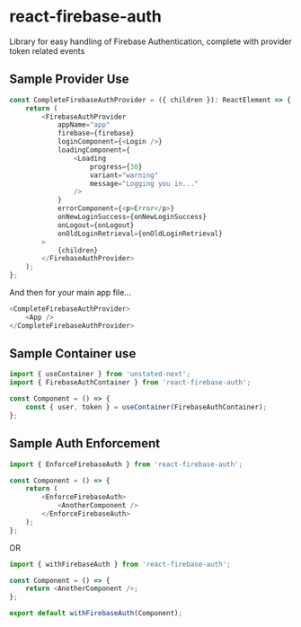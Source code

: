 # react-firebase-auth

Library for easy handling of Firebase Authentication, complete with provider token related events

## Sample Provider Use

```typescript
const CompleteFirebaseAuthProvider = ({ children }): ReactElement => {
    return (
        <FirebaseAuthProvider
            appName="app"
            firebase={firebase}
            loginComponent={<Login />}
            loadingComponent={
                <Loading
                    progress={30}
                    variant="warning"
                    message="Logging you in..."
                />
            }
            errorComponent={<p>Error</p>}
            onNewLoginSuccess={onNewLoginSuccess}
            onLogout={onLogout}
            onOldLoginRetrieval={onOldLoginRetrieval}
        >
            {children}
        </FirebaseAuthProvider>
    );
};
```

And then for your main app file...

```typescript
<CompleteFirebaseAuthProvider>
    <App />
</CompleteFirebaseAuthProvider>
```

## Sample Container use

```typescript
import { useContainer } from 'unstated-next';
import { FirebaseAuthContainer } from 'react-firebase-auth';

const Component = () => {
    const { user, token } = useContainer(FirebaseAuthContainer);
};
```

## Sample Auth Enforcement

```typescript
import { EnforceFirebaseAuth } from 'react-firebase-auth';

const Component = () => {
    return (
        <EnforceFirebaseAuth>
            <AnotherComponent />
        </EnforceFirebaseAuth>
    );
};
```

OR

```typescript
import { withFirebaseAuth } from 'react-firebase-auth';

const Component = () => {
    return <AnotherComponent />;
};

export default withFirebaseAuth(Component);
```
